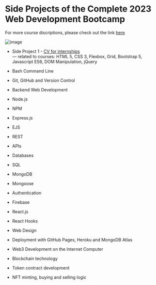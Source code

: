 # Side Projects of the Complete 2023 Web Development Bootcamp
For more course discriptions, please check out the link [here](https://www.udemy.com/course/the-complete-web-development-bootcamp/)

![image](https://user-images.githubusercontent.com/80885004/236389889-84ed8c57-e69f-428c-b5ea-fcaa222da50c.png)


* Side Project 1 - [CV for internships](https://francescachen.github.io/theComplete2023WebDevelopmentBootcamp/internGremlinWorks/) <br>
— related to courses: HTML 5, CSS 3, Flexbox, Grid, Bootstrap 5, Javascript ES6, DOM Manipulation, jQuery

* Bash Command Line

* Git, GitHub and Version Control

* Backend Web Development

* Node.js

* NPM

* Express.js

* EJS

* REST

* APIs

* Databases

* SQL

* MongoDB

* Mongoose

* Authentication

* Firebase

* React.js

* React Hooks

* Web Design

* Deployment with GitHub Pages, Heroku and MongoDB Atlas

* Web3 Development on the Internet Computer

* Blockchain technology

* Token contract development

* NFT minting, buying and selling logic
